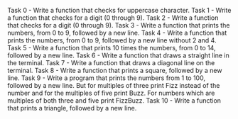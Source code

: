 Task 0 - Write a function that checks for uppercase character.
Task 1 - Write a function that checks for a digit (0 through 9).
Task 2 - Write a function that checks for a digit (0 through 9).
Task 3 - Write a function that prints the numbers, from 0 to 9, followed by a new line.
Task 4 - Write a function that prints the numbers, from 0 to 9, followed by a new line without 2 and 4.
Task 5 - Write a function that prints 10 times the numbers, from 0 to 14, followed by a new line.
Task 6 - Write a function that draws a straight line in the terminal.
Task 7 - Write a function that draws a diagonal line on the terminal.
Task 8 - Write a function that prints a square, followed by a new line.
Task 9 - Write a program that prints the numbers from 1 to 100, followed by a new line. But for multiples of three print Fizz instead of the number and for the multiples of five print Buzz. For numbers which are multiples of both three and five print FizzBuzz.
Task 10 - Write a function that prints a triangle, followed by a new line.
